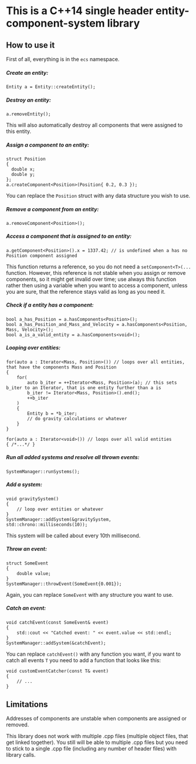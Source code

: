 # This is a C++14 single header entity-component-system library
## How to use it
First of all, everything is in the `ecs` namespace.

##### Create an entity:
    Entity a = Entity::createEntity();

##### Destroy an entity:
    a.removeEntity();
      
This will also automatically destroy all components that were assigned to this entity.
    
##### Assign a component to an entity:
    struct Position
    {
      double x;
      double y;
    };
    a.createComponent<Position>(Position{ 0.2, 0.3 });
    
You can replace the `Position` struct with any data structure you wish to use.

##### Remove a component from an entity:
    a.removeComponent<Position>();

##### Access a component that is assigned to an entity:
    a.getComponent<Position>().x = 1337.42; // is undefined when a has no Position component assigned
    
This function returns a reference, so you do not need a `setComponent<T>(...` function. However, this reference is not stable when you assign or remove components, so it might get invalid over time; use always this function rather then using a variable when you want to access a component, unless you are sure, that the reference stays valid as long as you need it.

##### Check if a entity has a component:
    bool a_has_Position = a.hasComponents<Position>();
    bool a_has_Position_and_Mass_and_Velocity = a.hasComponents<Position, Mass, Velocity>();
    bool a_is_a_valid_entity = a.hasComponents<void>();

##### Looping over entities:
    for(auto a : Iterator<Mass, Position>()) // loops over all entities, that have the components Mass and Position
    {
        for(
            auto b_iter = ++Iterator<Mass, Position>(a); // this sets b_iter to an Iterator, that is one entity further than a is
            b_iter != Iterator<Mass, Position>().end();
            ++b_iter
        )
        {
            Entity b = *b_iter;
            // do gravity calculations or whatever
        }
    }
    
    for(auto a : Iterator<void>()) // loops over all valid entities
    { /*...*/ }
    
##### Run all added systems and resolve all thrown events:
    SystemManager::runSystems();

##### Add a system:
    void gravitySystem()
    {
        // loop over entities or whatever
    }
    SystemManager::addSystem(&gravitySystem, std::chrono::milliseconds(10));
    
This system will be called about every 10th millisecond.

##### Throw an event:
    struct SomeEvent
    {
        double value;
    }
    SystemManager::throwEvent(SomeEvent{0.001});
    
Again, you can replace `SomeEvent` with any structure you want to use.

##### Catch an event:
    void catchEvent(const SomeEvent& event)
    {
        std::cout << "Catched event: " << event.value << std::endl;
    }
    SystemManager::addSystem(&catchEvent);
    
You can replace `catchEvent()` with any function you want, if you want to catch all events `T` you need to add a function that looks like this:

    void customEventCatcher(const T& event)
    {
        // ...
    }
    
## Limitations

Addresses of components are unstable when components are assigned or removed.

This library does not work with multiple .cpp files (multiple object files, that get linked together). You still will be able to multiple .cpp files but you need to stick to a single .cpp file (including any number of header files) with library calls.

